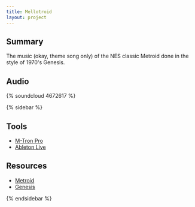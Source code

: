 ```yaml
---
title: Mellotroid
layout: project
---
```


## Summary

The music (okay, theme song only) of the NES classic Metroid done in the style of 1970's Genesis.

## Audio

{% soundcloud 4672617 %}

{% sidebar %}

## Tools

- [M-Tron Pro](http://www.gforcesoftware.com/products/m-tron-pro)
- [Ableton Live](https://www.ableton.com/)

## Resources

- [Metroid]()
- [Genesis]()

{% endsidebar %}


